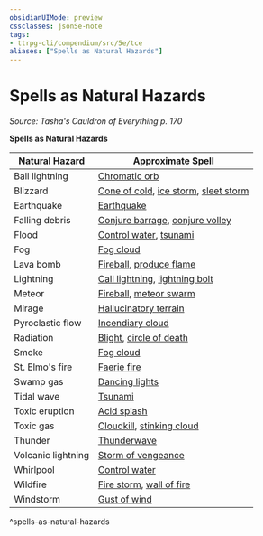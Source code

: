 ```yaml
---
obsidianUIMode: preview
cssclasses: json5e-note
tags:
- ttrpg-cli/compendium/src/5e/tce
aliases: ["Spells as Natural Hazards"]
---
```

# Spells as Natural Hazards
*Source: Tasha's Cauldron of Everything p. 170* 

**Spells as Natural Hazards**

| Natural Hazard | Approximate Spell |
|----------------|-------------------|
| Ball lightning | [Chromatic orb](3-Mechanics/CLI/spells/chromatic-orb.md) |
| Blizzard | [Cone of cold](3-Mechanics/CLI/spells/cone-of-cold.md), [ice storm](3-Mechanics/CLI/spells/ice-storm.md), [sleet storm](3-Mechanics/CLI/spells/sleet-storm.md) |
| Earthquake | [Earthquake](3-Mechanics/CLI/spells/earthquake.md) |
| Falling debris | [Conjure barrage](3-Mechanics/CLI/spells/conjure-barrage.md), [conjure volley](3-Mechanics/CLI/spells/conjure-volley.md) |
| Flood | [Control water](3-Mechanics/CLI/spells/control-water.md), [tsunami](3-Mechanics/CLI/spells/tsunami.md) |
| Fog | [Fog cloud](3-Mechanics/CLI/spells/fog-cloud.md) |
| Lava bomb | [Fireball](3-Mechanics/CLI/spells/fireball.md), [produce flame](3-Mechanics/CLI/spells/produce-flame.md) |
| Lightning | [Call lightning](3-Mechanics/CLI/spells/call-lightning.md), [lightning bolt](3-Mechanics/CLI/spells/lightning-bolt.md) |
| Meteor | [Fireball](3-Mechanics/CLI/spells/fireball.md), [meteor swarm](3-Mechanics/CLI/spells/meteor-swarm.md) |
| Mirage | [Hallucinatory terrain](3-Mechanics/CLI/spells/hallucinatory-terrain.md) |
| Pyroclastic flow | [Incendiary cloud](3-Mechanics/CLI/spells/incendiary-cloud.md) |
| Radiation | [Blight](3-Mechanics/CLI/spells/blight.md), [circle of death](3-Mechanics/CLI/spells/circle-of-death.md) |
| Smoke | [Fog cloud](3-Mechanics/CLI/spells/fog-cloud.md) |
| St. Elmo's fire | [Faerie fire](3-Mechanics/CLI/spells/faerie-fire.md) |
| Swamp gas | [Dancing lights](3-Mechanics/CLI/spells/dancing-lights.md) |
| Tidal wave | [Tsunami](3-Mechanics/CLI/spells/tsunami.md) |
| Toxic eruption | [Acid splash](3-Mechanics/CLI/spells/acid-splash.md) |
| Toxic gas | [Cloudkill](3-Mechanics/CLI/spells/cloudkill.md), [stinking cloud](3-Mechanics/CLI/spells/stinking-cloud.md) |
| Thunder | [Thunderwave](3-Mechanics/CLI/spells/thunderwave.md) |
| Volcanic lightning | [Storm of vengeance](3-Mechanics/CLI/spells/storm-of-vengeance.md) |
| Whirlpool | [Control water](3-Mechanics/CLI/spells/control-water.md) |
| Wildfire | [Fire storm](3-Mechanics/CLI/spells/fire-storm.md), [wall of fire](3-Mechanics/CLI/spells/wall-of-fire.md) |
| Windstorm | [Gust of wind](3-Mechanics/CLI/spells/gust-of-wind.md) |
^spells-as-natural-hazards